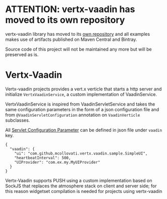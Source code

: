 # ATTENTION: vertx-vaadin has moved to its own repository

vertx-vaadin library has moved to its [own repository](https://github.com/mcollovati/vertx-vaadin) and all examples makes use of artifacts published on Maven Central and Bintray.

Source code of this project will not be maintained any more but will be preserved as is.

# Vertx-Vaadin


Vertx-vaadin projects provides a vert.x verticle that starts a http server and initialize `VertxVaadinService`,
a custom implementation of VaadinService.

VertxVaadinService is inspired from VaadinServletService and takes the same configuration parameters in the form
of a json configuration file and from `@VaadinServletConfiguration` annotation on `VaadinVerticle` subclasses.

All [Servlet Configuration Parameter](https://vaadin.com/docs/-/part/framework/application/application-environment.html#application.environment.parameters)
 can be defined in json file under `vaadin` key.
 
```
{
  "vaadin": {
    "ui": "com.github.mcollovati.vertx.vaadin.sample.SimpleUI",
    "heartbeatInterval": 500,
    "UIProvider": "com.ex.my.MyUIProvider"
  }
}
``` 

Vertx-Vaadin supports PUSH using a custom implementation based on SockJS that replaces the atmosphere stack on client and server side; for this reason widgetset compilation is needed for projects using vertx-vaadin 
 
